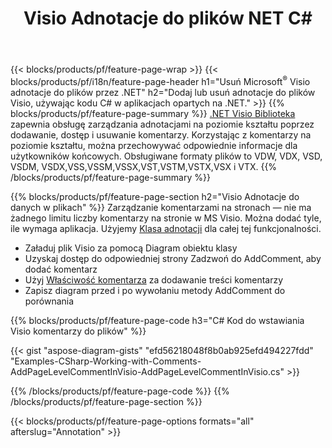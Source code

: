 ﻿---
title: Visio Adnotacje do plików NET C#
url: /pl/net/annotation/
description: Dodaj lub usuń adnotację danych Visio za pomocą zaledwie kilku wierszy kodu C#.
---
{{< blocks/products/pf/feature-page-wrap >}}
{{< blocks/products/pf/i18n/feature-page-header h1="Usuń Microsoft<sup>&reg;</sup> Visio adnotacje do plików przez .NET" h2="Dodaj lub usuń adnotacje do plików Visio, używając kodu C# w aplikacjach opartych na .NET." >}}
{{% blocks/products/pf/feature-page-summary %}}
[.NET Visio Biblioteka](/diagram/net/) zapewnia obsługę zarządzania adnotacjami na poziomie kształtu poprzez dodawanie, dostęp i usuwanie komentarzy. Korzystając z komentarzy na poziomie kształtu, można przechowywać odpowiednie informacje dla użytkowników końcowych. Obsługiwane formaty plików to VDW, VDX, VSD, VSDM, VSDX,VSS,VSSM,VSSX,VST,VSTM,VSTX,VSX i VTX.
{{% /blocks/products/pf/feature-page-summary %}}

{{% blocks/products/pf/feature-page-section h2="Visio Adnotacje do danych w plikach" %}}
Zarządzanie komentarzami na stronach — nie ma żadnego limitu liczby komentarzy na stronie w MS Visio. Można dodać tyle, ile wymaga aplikacja. Użyjemy [Klasa adnotacji](https://apireference.aspose.com/diagram/net/aspose.diagram/annotation) dla całej tej funkcjonalności.

+ Załaduj plik Visio za pomocą Diagram obiektu klasy
+ Uzyskaj dostęp do odpowiedniej strony 
Zadzwoń do AddComment, aby dodać komentarz
+ Użyj [Właściwość komentarza](https://apireference.aspose.com/diagram/net/aspose.diagram/annotation/properties/comment) za dodawanie treści komentarzy 
+ Zapisz diagram przed i po wywołaniu metody AddComment do porównania

{{% blocks/products/pf/feature-page-code h3="C# Kod do wstawiania Visio komentarzy do plików" %}}

{{< gist "aspose-diagram-gists" "efd56218048f8b0ab925efd494227fdd" "Examples-CSharp-Working-with-Comments-AddPageLevelCommentInVisio-AddPageLevelCommentInVisio.cs" >}}

{{% /blocks/products/pf/feature-page-code %}}
{{% /blocks/products/pf/feature-page-section %}}

{{< blocks/products/pf/feature-page-options formats="all" afterslug="Annotation" >}}